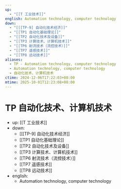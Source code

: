 ```yaml
---
up:
  - "[[T 工业技术]]"
english: Automation technology, computer technology
down:
  - "[[[TP-9] 自动化技术经济]]"
  - "[[TP1 自动化基础理论]]"
  - "[[TP2 自动化技术及设备]]"
  - "[[TP3 计算技术、计算机技术]]"
  - "[[TP6 射流技术（流控技术）]]"
  - "[[TP7 遥感技术]]"
  - "[[TP8 远动技术]]"
aliases:
  - TP - Automation technology, computer technology
  - Automation technology, computer technology
  - 自动化技术、计算机技术
ctime: 2024-12-06T17:22:03+08:00
mtime: 2025-10-01T12:23:08+08:00
---
```


# TP 自动化技术、计算机技术

- up: [[T 工业技术]]
- down:
	- [[[TP-9] 自动化技术经济]]
	- [[TP1 自动化基础理论]]
	- [[TP2 自动化技术及设备]]
	- [[TP3 计算技术、计算机技术]]
	- [[TP6 射流技术（流控技术）]]
	- [[TP7 遥感技术]]
	- [[TP8 远动技术]]
- english:
	- Automation technology, computer technology
